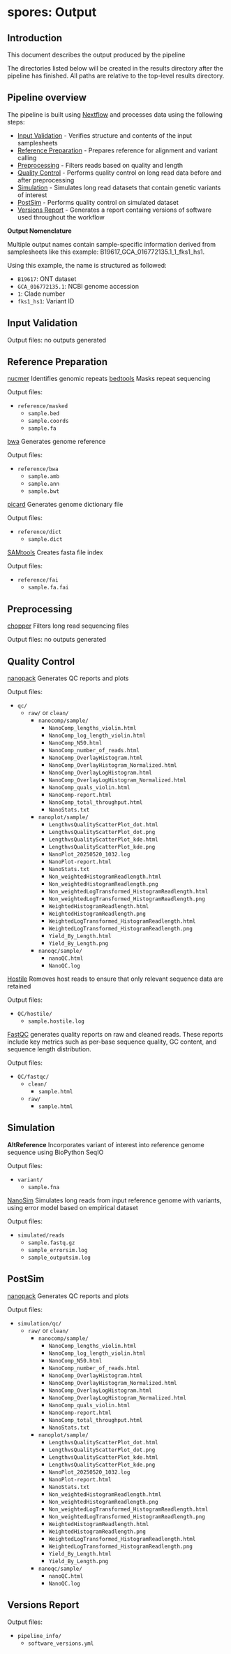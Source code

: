 # spores: Output

## Introduction

This document describes the output produced by the pipeline

The directories listed below will be created in the results directory after the pipeline has finished. All paths are relative to the top-level results directory.

<!-- TODO nf-core: Write this documentation describing your workflow's output -->

## Pipeline overview

The pipeline is built using [Nextflow](https://www.nextflow.io/) and processes data using the following steps:

- [Input Validation](#input-validation) - Verifies structure and contents of the input samplesheets
- [Reference Preparation](#reference-preparation) - Prepares reference for alignment and variant calling
- [Preprocessing](#preprocessing) - Filters reads based on quality and length
- [Quality Control](#quality-control) - Performs quality control on long read data before and after preprocessing
- [Simulation](#simulation) - Simulates long read datasets that contain genetic variants of interest
- [PostSim](#postsim) - Performs quality control on simulated dataset
- [Versions Report](#versions-report) - Generates a report containg versions of software used throughout the workflow

**Output Nomenclature**

Multiple output names contain sample-specific information derived from samplesheets like this example: B19617_GCA_016772135.1_1_fks1_hs1.

Using this example, the name is structured as followed:
- `B19617`: ONT dataset
- `GCA_016772135.1`: NCBI genome accession
- `1`: Clade number
- `fks1_hs1`: Variant ID

## Input Validation

Output files: no outputs generated

## Reference Preparation

[nucmer](https://github.com/mummer4/mummer) Identifies genomic repeats
[bedtools](https://github.com/arq5x/bedtools2) Masks repeat sequencing

Output files:
* `reference/masked`
    * `sample.bed`
    * `sample.coords`
    * `sample.fa`

[bwa](https://github.com/lh3/bwa) Generates genome reference

Output files:
* `reference/bwa`
    * `sample.amb`
    * `sample.ann`
    * `sample.bwt`

[picard](https://github.com/broadinstitute/picard) Generates genome dictionary file

Output files:
* `reference/dict`
    * `sample.dict`

[SAMtools](https://github.com/samtools/samtools) Creates fasta file index

Output files:
* `reference/fai`
    * `sample.fa.fai`

## Preprocessing

[chopper](https://github.com/wdecoster/chopper/) Filters long read sequencing files

Output files: no outputs generated

## Quality Control

[nanopack](https://github.com/wdecoster/nanopack) Generates QC reports and plots

Output files:
* `qc/`
    * `raw/` or `clean/`
        * `nanocomp/sample/`
            * `NanoComp_lengths_violin.html`
            * `NanoComp_log_length_violin.html`
            * `NanoComp_N50.html`
            * `NanoComp_number_of_reads.html`
            * `NanoComp_OverlayHistogram.html`
            * `NanoComp_OverlayHistogram_Normalized.html`
            * `NanoComp_OverlayLogHistogram.html`
            * `NanoComp_OverlayLogHistogram_Normalized.html`
            * `NanoComp_quals_violin.html`
            * `NanoComp-report.html`
            * `NanoComp_total_throughput.html`
            * `NanoStats.txt`
        * `nanoplot/sample/`
            * `LengthvsQualityScatterPlot_dot.html`
            * `LengthvsQualityScatterPlot_dot.png`
            * `LengthvsQualityScatterPlot_kde.html`
            * `LengthvsQualityScatterPlot_kde.png`
            * `NanoPlot_20250520_1032.log`
            * `NanoPlot-report.html`
            * `NanoStats.txt`
            * `Non_weightedHistogramReadlength.html`
            * `Non_weightedHistogramReadlength.png`
            * `Non_weightedLogTransformed_HistogramReadlength.html`
            * `Non_weightedLogTransformed_HistogramReadlength.png`
            * `WeightedHistogramReadlength.html`
            * `WeightedHistogramReadlength.png`
            * `WeightedLogTransformed_HistogramReadlength.html`
            * `WeightedLogTransformed_HistogramReadlength.png`
            * `Yield_By_Length.html`
            * `Yield_By_Length.png`
        * `nanoqc/sample/`
            * `nanoQC.html`
            * `NanoQC.log`


[Hostile](https://github.com/bede/hostile) Removes host reads to ensure that only relevant sequence data are retained

Output files:
* `QC/hostile/`
    * `sample.hostile.log`

[FastQC](https://www.bioinformatics.babraham.ac.uk/projects/fastqc/) generates quality reports on raw and cleaned reads. These reports include key metrics such as per-base sequence quality, GC content, and sequence length distribution. 

Output files:
* `QC/fastqc/`
    * `clean/`
      * `sample.html`
    * `raw/`
      * `sample.html`

## Simulation

**AltReference** Incorporates variant of interest into reference genome sequence using BioPython SeqIO

Output files:
* `variant/`
    * `sample.fna`

[NanoSim](https://github.com/bcgsc/NanoSim) Simulates long reads from input reference genome with variants, using error model based on empirical dataset

Output files:
* `simulated/reads`
    * `sample.fastq.gz`
    * `sample_errorsim.log`
    * `sample_outputsim.log`

## PostSim

[nanopack](https://github.com/wdecoster/nanopack) Generates QC reports and plots

Output files:
* `simulation/qc/`
    * `raw/` or `clean/`
        * `nanocomp/sample/`
            * `NanoComp_lengths_violin.html`
            * `NanoComp_log_length_violin.html`
            * `NanoComp_N50.html`
            * `NanoComp_number_of_reads.html`
            * `NanoComp_OverlayHistogram.html`
            * `NanoComp_OverlayHistogram_Normalized.html`
            * `NanoComp_OverlayLogHistogram.html`
            * `NanoComp_OverlayLogHistogram_Normalized.html`
            * `NanoComp_quals_violin.html`
            * `NanoComp-report.html`
            * `NanoComp_total_throughput.html`
            * `NanoStats.txt`
        * `nanoplot/sample/`
            * `LengthvsQualityScatterPlot_dot.html`
            * `LengthvsQualityScatterPlot_dot.png`
            * `LengthvsQualityScatterPlot_kde.html`
            * `LengthvsQualityScatterPlot_kde.png`
            * `NanoPlot_20250520_1032.log`
            * `NanoPlot-report.html`
            * `NanoStats.txt`
            * `Non_weightedHistogramReadlength.html`
            * `Non_weightedHistogramReadlength.png`
            * `Non_weightedLogTransformed_HistogramReadlength.html`
            * `Non_weightedLogTransformed_HistogramReadlength.png`
            * `WeightedHistogramReadlength.html`
            * `WeightedHistogramReadlength.png`
            * `WeightedLogTransformed_HistogramReadlength.html`
            * `WeightedLogTransformed_HistogramReadlength.png`
            * `Yield_By_Length.html`
            * `Yield_By_Length.png`
        * `nanoqc/sample/`
            * `nanoQC.html`
            * `NanoQC.log`

## Versions Report

Output files:
* `pipeline_info/`
    * `software_versions.yml`